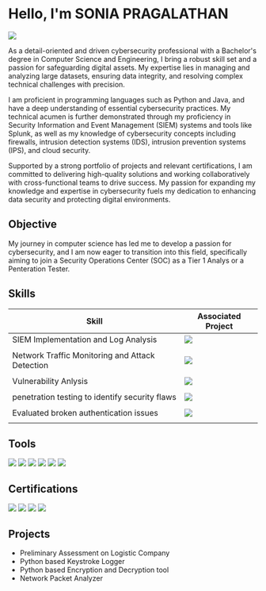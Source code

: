 # Hello, I'm SONIA PRAGALATHAN
<a href="https://www.linkedin.com/in/soniapragalathan/"><img src="https://img.shields.io/badge/-LinkedIn-0072b1?&style=for-the-badge&logo=linkedin&logoColor=white" /></a>

As a detail-oriented and driven cybersecurity professional with a Bachelor's degree in Computer Science and Engineering, I bring a robust skill set and a passion for safeguarding digital assets. My expertise lies in managing and analyzing large datasets, ensuring data integrity, and resolving complex technical challenges with precision.

I am proficient in programming languages such as Python and Java, and have a deep understanding of essential cybersecurity practices. My technical acumen is further demonstrated through my proficiency in Security Information and Event Management (SIEM) systems and tools like Splunk, as well as my knowledge of cybersecurity concepts including firewalls, intrusion detection systems (IDS), intrusion prevention systems (IPS), and cloud security.

Supported by a strong portfolio of projects and relevant certifications, I am committed to delivering high-quality solutions and working collaboratively with cross-functional teams to drive success. My passion for expanding my knowledge and expertise in cybersecurity fuels my dedication to enhancing data security and protecting digital environments.

## Objective

My journey in computer science has led me to develop a passion for cybersecurity, and I am now eager to transition into this field, specifically aiming to join a Security Operations Center (SOC) as a Tier 1 Analys or a Penteration Tester.

## Skills

| Skill                                         | Associated Project         |
|-----------------------------------------------|----------------------------|
| SIEM Implementation and Log Analysis          | <a href="https://github.com/soniapragalathan/Keystroke_Logger"><img src="https://img.shields.io/badge/-GitHub-181717?&style=for-the-badge&logo=github&logoColor=white" />
</a>|
| Network Traffic Monitoring and Attack Detection | <a href="https://github.com/soniapragalathan/Network_Packet_Analyzer"><img src="https://img.shields.io/badge/-GitHub-181717?&style=for-the-badge&logo=github&logoColor=white" />
</a>|
| Vulnerability Anlysis                         | <a href="https://github.com/soniapragalathan/Preliminary_Assesment_XpressBees"><img src="https://img.shields.io/badge/-GitHub-181717?&style=for-the-badge&logo=github&logoColor=white" />
</a>|
| penetration testing to identify security flaws| <a href="https://github.com/soniapragalathan/Preliminary_Assesment_XpressBees"><img src="https://img.shields.io/badge/-GitHub-181717?&style=for-the-badge&logo=github&logoColor=white" />
</a>|
| Evaluated broken authentication issues          | <a href="https://github.com/soniapragalathan/Preliminary_Assesment_XpressBees"><img src="https://img.shields.io/badge/-GitHub-181717?&style=for-the-badge&logo=github&logoColor=white" />
</a>|


## Tools

<div>
     <img src="https://img.shields.io/badge/-Wireshark-1679A7?&style=for-the-badge&logo=Wireshark&logoColor=white" />
     <img src="https://img.shields.io/badge/-PyCharm-000000?&style=for-the-badge&logo=PyCharm&logoColor=white" />
     <img src="https://img.shields.io/badge/-Kali%20Linux-557C94?&style=for-the-badge&logo=kalilinux&logoColor=white" />
     <img src="https://img.shields.io/badge/-MySQL-4479A1?&style=for-the-badge&logo=mysql&logoColor=white" />
     <img src="https://img.shields.io/badge/-AWS-232F3E?&style=for-the-badge&logo=amazonaws&logoColor=white" />
     <img src="https://img.shields.io/badge/-Azure-0078D4?&style=for-the-badge&logo=Microsoft-Azure&logoColor=white" />


</div>

## Certifications

<div>
  <img src="https://img.shields.io/badge/-ISC%282%29-8C1D40?&style=for-the-badge&logo=isc2&logoColor=white" />
  <img src="https://img.shields.io/badge/-LinkedIn-0072b1?&style=for-the-badge&logo=linkedin&logoColor=white" />
  <img src="https://img.shields.io/badge/-Forage-4A90E2?&style=for-the-badge&logo=forage&logoColor=white" />
  <img src="https://img.shields.io/badge/-Prodigy-00B2A9?&style=for-the-badge&logo=prodigy&logoColor=white" />
</div>

## Projects
-  Preliminary Assessment on Logistic Company
-  Python based Keystroke Logger
-  Python based Encryption and Decryption tool
-  Network Packet Analyzer
